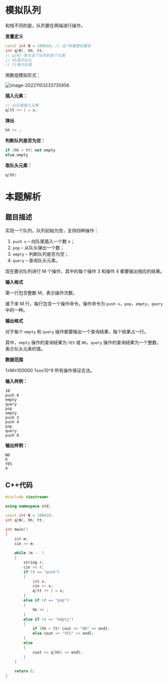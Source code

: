 # 模拟队列

和栈不同的是，队列要在两端进行操作。

**变量定义**

```C++
const int N = 100010; // 这个N看题目要求
int q[N], hh, tt; 
// q[N] 表示这个队列的各个元素
// hh表示队头
// tt表示队尾
```

用数组模拟形式：

![image-20221103233735956](https://cdn.jsdelivr.net/gh/Lx001T/my-imgs/jq2022/image-20221103233735956.png)

**插入元素：**

```C++
// 从队尾插入元素
q[tt ++ ] = x;
```

**弹出**

```C++
hh ++ ;
```

**判断队列是否为空：**

```C++
if (hh < tt) not empty
else empty
```

**取队头元素：**

```C++
q[hh]
```

# 本题解析

## 题目描述

实现一个队列，队列初始为空，支持四种操作：

1. `push x` – 向队尾插入一个数 x；
2. `pop` – 从队头弹出一个数；
3. `empty` – 判断队列是否为空；
4. `query` – 查询队头元素。

现在要对队列进行 M 个操作，其中的每个操作 3 和操作 4 都要输出相应的结果。

**输入格式**

第一行包含整数 M，表示操作次数。

接下来 M 行，每行包含一个操作命令，操作命令为 `push x`，`pop`，`empty`，`query` 中的一种。

**输出格式**

对于每个 `empty` 和 `query` 操作都要输出一个查询结果，每个结果占一行。

其中，`empty` 操作的查询结果为 `YES` 或 `NO`，`query` 操作的查询结果为一个整数，表示队头元素的值。

**数据范围**

1≤M≤100000
1≤x≤10^9
所有操作保证合法。

**输入样例：**

```
10
push 6
empty
query
pop
empty
push 3
push 4
pop
query
push 6
```

**输出样例：**

```
NO
6
YES
4
```

## C++代码

```C++
#include <iostream>

using namespace std;

const int N = 100010;
int q[N], hh, tt;

int main()
{
    int m;
    cin >> m;
 
    while (m -- )
    {
        string r;
        cin >> r;
        if (r == "push")
        {
            int x;
            cin >> x;
            q[tt ++ ] = x;
        }
        else if (r == "pop")
        {
            hh ++ ;
        }
        else if (r == "empty")
        {
            if (hh < tt) cout << "NO" << endl;
            else cout << "YES" << endl;
        }
        else 
        {
            cout << q[hh] << endl;
        }
    }
    
    return 0;
}
```

